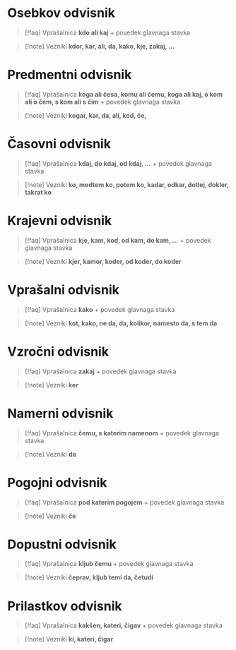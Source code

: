 # Osebkov odvisnik
> [!faq] Vprašalnica
> **kdo ali kaj** + povedek glavnaga stavka

> [!note] Vezniki
> **kdor, kar, ali, da, kako, kje, zakaj, ...**

# Predmentni odvisnik
> [!faq] Vprašalnica
> **koga ali česa, komu ali čemu, koga ali kaj, o kom ali o čem, s kom ali s čim** + povedek glavnaga stavka

> [!note] Vezniki
> **kogar, kar, da, ali, kod, če,**

# Časovni odvisnik
> [!faq] Vprašalnica
> **kdaj, do kdaj, od kdaj, ...** + povedek glavnaga stavka

> [!note] Vezniki
> **ko, medtem ko, potem ko, kadar, odkar, dotlej, dokler, takrat ko**

# Krajevni odvisnik
> [!faq] Vprašalnica
> **kje, kam, kod, od kam, do kam, ...** + povedek glavnaga stavka

> [!note] Vezniki
> **kjer, kamor, koder, od koder, do koder**

# Vprašalni odvisnik
> [!faq] Vprašalnica
> **kako** + povedek glavnaga stavka

> [!note] Vezniki
> **kot, kako, ne da, da, kolikor, namesto da, s tem da**

# Vzročni odvisnik
> [!faq] Vprašalnica
> **zakaj** + povedek glavnaga stavka

> [!note] Vezniki
> **ker**

# Namerni odvisnik
> [!faq] Vprašalnica
> **čemu, s katerim namenom** + povedek glavnaga stavka

> [!note] Vezniki
> **da**

# Pogojni odvisnik
> [!faq] Vprašalnica
> **pod katerim pogojem** + povedek glavnaga stavka

> [!note] Vezniki
> **če**

# Dopustni odvisnik
> [!faq] Vprašalnica
> **kljub čemu** + povedek glavnaga stavka

> [!note] Vezniki
> **čeprav, kljub temi da, četudi**

# Prilastkov odvisnik
> [!faq] Vprašalnica
> **kakšen, kateri, čigav** + povedek glavnaga stavka

> [!note] Vezniki
> **ki, kateri, čigar**










